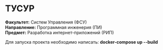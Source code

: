 # ТУСУР 
**Факультет:** Систем Управления (ФСУ)   
**Направление:** Программная инженерия (ПИ)  
**Предмет:** Разработка интернет-приложений (РИП)  

Для запуска проекта необходимо написать: **docker-compose up --build**
